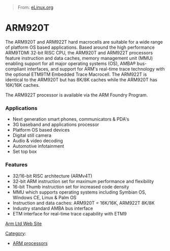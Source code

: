 > From: [eLinux.org](http://eLinux.org/ARM920T "http://eLinux.org/ARM920T")


# ARM920T



The ARM920T and ARM922T hard macrocells are suitable for a wide range of
platform OS based applications. Based around the high performance
ARM9TDMI 32-bit RISC CPU, the ARM920T and ARM922T processors feature
instruction and data caches, memory management unit (MMU) enabling
support for all major operating systems (OS), AMBA® bus-compliant
interfaces, and support for ARM's real-time trace technology with the
optional ETM9TM Embedded Trace Macrocell. The ARM922T is identical to
the ARM920T but has 8K/8K caches while the ARM920T has 16K/16K caches.

The ARM922T processor is available via the ARM Foundry Program.



### Applications

-   Next generation smart phones, communicators & PDA's
-   3G baseband and applications processor
-   Platform OS based devices
-   Digital still camera
-   Audio & video decoding
-   Automotive infotainment
-   Set top box

### Features

-   32/16-bit RISC architecture (ARMv4T)
-   32-bit ARM instruction set for maximum performance and flexibility
-   16-bit Thumb instruction set for increased code density
-   MMU which supports operating systems including Symbian OS, Windows
    CE, Linux & Palm OS
-   Instruction and data caches: ARM920T = 16K/16K, ARM922T 8K/8K
-   Industry standard AMBA bus interface
-   ETM interface for real-time trace capability with ETM9


 [Arm Ltd Web Site](http://www.arm.com)


[Category](http://eLinux.org/Special:Categories "Special:Categories"):

-   [ARM processors](http://eLinux.org/Category:ARM_processors "Category:ARM processors")

